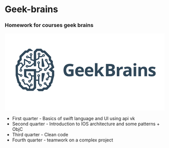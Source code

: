 # Geek-brains
### Homework for courses geek brains 

![alt text](geekbrains.png "GeekBrains")​
- First quarter - Basics of swift language and UI using api vk
- Second quarter - Introduction to IOS architecture and some patterns + ObjC 
- Third quarter - Clean code
- Fourth quarter - teamwork on a complex project
